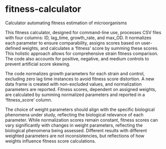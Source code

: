 # fitness-calculator
Calculator automating fitness estimation of microorganisms


This fitness calculator, designed for command-line use, processes CSV files with four columns: ID, lag_time, growth_rate, and max_OD. It normalizes each parameter to ensure comparability, assigns scores based on user-defined weights, and calculates a ‘fitness’ score by summing these scores. This holistic approach allows for comprehensive strain fitness comparison. The code also accounts for positive, negative, and medium controls to prevent artificial score skewing.

The code normalizes growth parameters for each strain and control, excluding zero lag time instances to avoid fitness score distortion. A new data frame is created with non-excluded values, and normalization parameters are reported. Fitness scores, dependent on assigned weights, are calculated by summing normalized parameters and reported in a ‘fitness_score’ column.

The choice of weight parameters should align with the specific biological phenomena under study, reflecting the biological relevance of each parameter. While normalization scores remain constant, fitness scores can vary significantly with changes in weight parameters, reflecting the biological phenomena being assessed. Different results with different weighted parameters are not inconsistencies, but reflections of how weights influence fitness score calculations.
